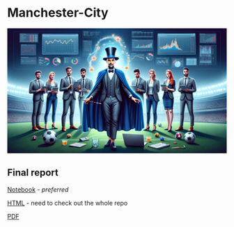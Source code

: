 # Manchester-City

![pep](pep.png)

## Final report

[Notebook](/Chelsea-ManCity_match%20report.ipynb) - *preferred*

[HTML](/Chelsea-ManCity_match%20report.html) - need to check out the whole repo

[PDF](/Chelsea-ManCity_match%20report.pdf)